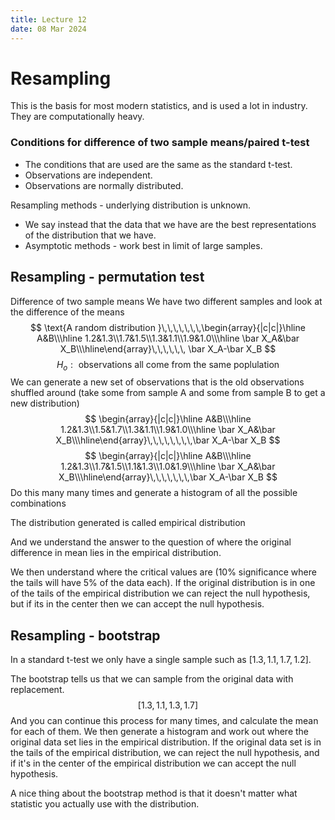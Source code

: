 ```yaml
---
title: Lecture 12
date: 08 Mar 2024
---
```

# Resampling
This is the basis for most modern statistics, and is used a lot in industry. They are computationally heavy. 
### Conditions for difference of two sample means/paired t-test
- The conditions that are used are the same as the standard t-test.
- Observations are independent.
- Observations are normally distributed.

Resampling methods - underlying distribution is unknown.
- We say instead that the data that we have are the best representations of the distribution that we have.
- Asymptotic methods - work best in limit of large samples.
## Resampling - permutation test
Difference of two sample means
We have two different samples and look at the difference of the means 
$$
\text{A random distribution }\,\,\,\,\,\,\,\begin{array}{|c|c|}\hline A&B\\\hline 1.2&1.3\\1.7&1.5\\1.3&1.1\\1.9&1.0\\\hline \bar X_A&\bar X_B\\\hline\end{array}\,\,\,\,\,\, \bar X_A-\bar X_B
$$
$$
H_o:\text{ observations all come from the same poplulation}
$$
We can generate a new set of observations that is the old observations shuffled around (take some from sample A and some from sample B to get a new distribution)
$$
\begin{array}{|c|c|}\hline A&B\\\hline 1.2&1.3\\1.5&1.7\\1.3&1.1\\1.9&1.0\\\hline \bar X_A&\bar X_B\\\hline\end{array}\,\,\,\,\,\,\,\,\bar X_A-\bar X_B
$$
$$
\begin{array}{|c|c|}\hline A&B\\\hline 1.2&1.3\\1.7&1.5\\1.1&1.3\\1.0&1.9\\\hline \bar X_A&\bar X_B\\\hline\end{array}\,\,\,\,\,\,\,\bar X_A-\bar X_B
$$
Do this many many times and generate a histogram of all the possible combinations 

The distribution generated is called empirical distribution

And we understand the answer to the question of where the original difference in mean lies in the empirical distribution. 

We then understand where the critical values are (10% significance where the tails will have 5% of the data each). If the original distribution is in one of the tails of the empirical distribution we can reject the null hypothesis, but if its in the center then we can accept the null hypothesis.

## Resampling - bootstrap
In a standard t-test we only have a single sample such as $[1.3,1.1,1.7,1.2]$.

The bootstrap tells us that we can sample from the original data with replacement. 
$$
[1.3,1.1,1.3,1.7]
$$
And you can continue this process for many times, and calculate the mean for each of them. We then generate a histogram and work out where the original data set lies in the empirical distribution. If the original data set is in the tails of the empirical distribution, we can reject the null hypothesis, and if it's in the center of the empirical distribution we can accept the null hypothesis.

A nice thing about the bootstrap method is that it doesn't matter what statistic you actually use with the distribution.